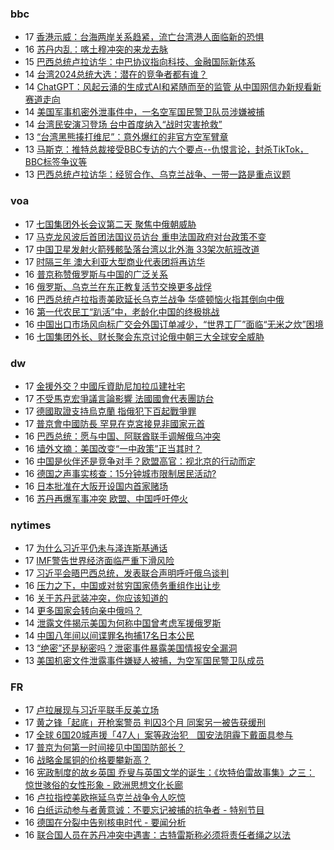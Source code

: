 <!-- BLOG-POST-LIST:START -->
<!-- BLOG-POST-LIST:END -->

### bbc
<!-- bbc:START -->
-  17 [香港示威：台海两岸关系趋紧，流亡台湾港人面临新的恐惧](https://www.bbc.com/zhongwen/simp/chinese-news-65296005?at_medium=RSS&at_campaign=KARANGA)
-  16 [苏丹内乱：喀土穆冲突的来龙去脉](https://www.bbc.com/zhongwen/simp/world-65291811?at_medium=RSS&at_campaign=KARANGA)
-  15 [巴西总统卢拉访华：中巴协议指向科技、金融国际新体系](https://www.bbc.com/zhongwen/simp/world-65286148?at_medium=RSS&at_campaign=KARANGA)
-  14 [台湾2024总统大选：潜在的竞争者都有谁？](https://www.bbc.com/zhongwen/simp/chinese-news-65277246?at_medium=RSS&at_campaign=KARANGA)
-  14 [ChatGPT：风起云涌的生成式AI和紧随而至的监管 从中国网信办新规看新赛道走向](https://www.bbc.com/zhongwen/simp/chinese-news-65274804?at_medium=RSS&at_campaign=KARANGA)
-  14 [美国军事机密外泄事件中，一名空军国民警卫队员涉嫌被捕](https://www.bbc.com/zhongwen/simp/world-65272573?at_medium=RSS&at_campaign=KARANGA)
-  14 [台湾民安演习登场 台中首度纳入“战时灾害抢救”](https://www.bbc.com/zhongwen/simp/chinese-news-65273165?at_medium=RSS&at_campaign=KARANGA)
-  13 [“台湾黑熊揍打维尼”：意外爆红的非官方空军臂章](https://www.bbc.com/zhongwen/simp/chinese-news-65265089?at_medium=RSS&at_campaign=KARANGA)
-  13 [马斯克：推特总裁接受BBC专访的六个要点--仇恨言论，封杀TikTok，BBC标签争议等](https://www.bbc.com/zhongwen/simp/world-65259764?at_medium=RSS&at_campaign=KARANGA)
-  13 [巴西总统卢拉访华：经贸合作、乌克兰战争、一带一路是重点议题](https://www.bbc.com/zhongwen/simp/world-65248165?at_medium=RSS&at_campaign=KARANGA)<!-- bbc:END -->

### voa
<!-- voa:START -->
-  17 [七国集团外长会议第二天 聚焦中俄朝威胁](https://www.voachinese.com/a/g7-2nd-day-meeting-focus-on-china-russia-north-korea-threats-20230417/7053408.html)
-  17 [马克龙风波后首团法国议员访台 重申法国政府对台政策不变](https://www.voachinese.com/a/first-french-delegation-arrives-in-taiwan-after-macron-remarks-20230417/7053402.html)
-  17 [中国卫星发射火箭残骸坠落台湾以北外海 33架次航班改道](https://www.voachinese.com/a/china-satellite-launch-affects-taiwan-20230417/7053361.html)
-  17 [时隔三年 澳大利亚大型商业代表团将再访华](https://www.voachinese.com/a/australia-major-business-delegation-to-china-after-3-years-20230417/7053358.html)
-  16 [普京称赞俄罗斯与中国的广泛关系](https://www.voachinese.com/a/putin-hails-russia-s-broad-ties-with-china-/7052921.html)
-  16 [俄罗斯、乌克兰在东正教复活节交换更多战俘](https://www.voachinese.com/a/russia-ukraine-exchange-more-prisoners-on-orthodox-easter-/7052864.html)
-  16 [巴西总统卢拉指责美欧延长乌克兰战争 华盛顿恼火指其倒向中俄](https://www.voachinese.com/a/brazil-talks-about-mediation-of-the-ukraine-war-04162023/7052789.html)
-  16 [第一代农民工“趴活”中，老龄化中国的终极挑战](https://www.voachinese.com/a/china-tightens-age-limits-for-workers-impacting-livelihoods-of-80-million-elderly-migrant-workers-20230416/7052738.html)
-  16 [中国出口市场风向标广交会外国订单减少，“世界工厂”面临“无米之炊”困境](https://www.voachinese.com/a/at-china-s-largest-trade-fair-exporters-worry-about-world-economy-04162023/7052714.html)
-  16 [七国集团外长、财长聚会东京讨论俄中朝三大全球安全威胁](https://www.voachinese.com/a/diplomates-gather-in-japan-at-a-historic-turning-point-04162023/7052656.html)<!-- voa:END -->

### dw
<!-- dw:START -->
-  17 [金援外交？中國斥資助尼加拉瓜建社宅](https://www.dw.com/zh/金援外交？中國斥資助尼加拉瓜建社宅/a-65344651?maca=chi-rss-chi-all-1127-xml-atom)
-  17 [不受馬克宏爭議言論影響 法國國會代表團訪台](https://www.dw.com/zh/不受馬克宏爭議言論影響-法國國會代表團訪台/a-65343523?maca=chi-rss-chi-all-1127-xml-atom)
-  17 [德國取證支持烏克蘭 指俄犯下百起戰爭罪](https://www.dw.com/zh/德國取證支持烏克蘭-指俄犯下百起戰爭罪/a-65342859?maca=chi-rss-chi-all-1127-xml-atom)
-  17 [普京會中國防長 罕見在克宮接見非國家元首](https://www.dw.com/zh/普京會中國防長-罕見在克宮接見非國家元首/a-65338710?maca=chi-rss-chi-all-1127-xml-atom)
-  16 [巴西总统：愿与中国、阿联酋联手调解俄乌冲突](https://www.dw.com/zh/巴西总统：愿与中国、阿联酋联手调解俄乌冲突/a-65339949?maca=chi-rss-chi-all-1127-xml-atom)
-  16 [墙外文摘：美国改变“一中政策”正当其时？](https://www.dw.com/zh/墙外文摘：美国改变-一中政策-正当其时？/a-65339255?maca=chi-rss-chi-all-1127-xml-atom)
-  16 [中国是伙伴还是竞争对手？欧盟高官：视北京的行动而定](https://www.dw.com/zh/中国是伙伴还是竞争对手？欧盟高官：视北京的行动而定/a-65338711?maca=chi-rss-chi-all-1127-xml-atom)
-  16 [德国之声事实核查：15分钟城市限制居民活动?](https://www.dw.com/zh/德国之声事实核查：15分钟城市限制居民活动/a-65301103?maca=chi-rss-chi-all-1127-xml-atom)
-  16 [日本批准在大阪开设国内首家赌场](https://www.dw.com/zh/日本批准在大阪开设国内首家赌场/a-65321659?maca=chi-rss-chi-all-1127-xml-atom)
-  16 [苏丹再爆军事冲突 欧盟、中国呼吁停火](https://www.dw.com/zh/苏丹再爆军事冲突-欧盟、中国呼吁停火/a-65337709?maca=chi-rss-chi-all-1127-xml-atom)<!-- dw:END -->

### nytimes
<!-- nytimes:START -->
-  17 [为什么习近平仍未与泽连斯基通话](https://cn.nytimes.com/world/20230417/why-chinas-leader-hasnt-called-the-president-of-ukraine/?utm_source=RSS)
-  17 [IMF警告世界经济面临严重下滑风险](https://cn.nytimes.com/business/20230412/imf-world-economic-outlook/?utm_source=RSS)
-  17 [习近平会晤巴西总统，发表联合声明呼吁俄乌谈判](https://cn.nytimes.com/world/20230417/brazil-china-russia-ukraine/?utm_source=RSS)
-  16 [压力之下，中国或对贫穷国家债务重组作出让步](https://cn.nytimes.com/business/20230417/china-debt-relief/?utm_source=RSS)
-  16 [关于苏丹武装冲突，你应该知道的](https://cn.nytimes.com/world/20230417/sudan-khartoum-military/?utm_source=RSS)
-  14 [更多国家会转向亲中俄吗？](https://cn.nytimes.com/opinion/20230414/biden-foreign-policy-china-russia/?utm_source=RSS)
-  14 [泄露文件揭示美国为何称中国曾考虑军援俄罗斯](https://cn.nytimes.com/world/20230414/new-leaked-documents-offer-a-clue-about-us-warnings-that-china-was-considering-giving-russia-military-aid/?utm_source=RSS)
-  14 [中国八年间以间谍罪名拘捕17名日本公民](https://cn.nytimes.com/asia-pacific/20230414/china-japan-spying-espionage/?utm_source=RSS)
-  13 [“绝密”还是秘密吗？泄密事件暴露美国情报安全漏洞](https://cn.nytimes.com/usa/20230414/documents-leak-security-clearance/?utm_source=RSS)
-  13 [美国机密文件泄露事件嫌疑人被捕，为空军国民警卫队成员](https://cn.nytimes.com/usa/20230414/documents-leak-leaker-identity/?utm_source=RSS)<!-- nytimes:END -->

### FR
<!-- FR:START -->
-  17 [卢拉展现与习近平联手反美立场](https://www.rfi.fr/cn/%E4%B8%AD%E5%9B%BD/20230417-%E5%8D%A2%E6%8B%89%E5%B1%95%E7%8E%B0%E4%B8%8E%E4%B9%A0%E8%BF%91%E5%B9%B3%E8%81%94%E6%89%8B%E5%8F%8D%E7%BE%8E%E7%AB%8B%E5%9C%BA)
-  17 [黄之锋「起底」开枪案警员 判囚3个月 同案另一被告获缓刑](https://www.rfi.fr/cn/%E4%B8%AD%E5%9B%BD/20230417-%E9%BB%84%E4%B9%8B%E9%94%8B-%E8%B5%B7%E5%BA%95-%E5%BC%80%E6%9E%AA%E6%A1%88%E8%AD%A6%E5%91%98-%E5%88%A4%E5%9B%9A3%E4%B8%AA%E6%9C%88-%E5%90%8C%E6%A1%88%E5%8F%A6%E4%B8%80%E8%A2%AB%E5%91%8A%E8%8E%B7%E7%BC%93%E5%88%91)
-  17 [全球 6国20城声援「47人」案等政治犯　国安法阴霾下戴面具参与](https://www.rfi.fr/cn/%E4%B8%AD%E5%9B%BD/20230417-%E5%85%A8%E7%90%83-6%E5%9B%BD20%E5%9F%8E%E5%A3%B0%E6%8F%B4-47%E4%BA%BA-%E6%A1%88%E7%AD%89%E6%94%BF%E6%B2%BB%E7%8A%AF-%E5%9B%BD%E5%AE%89%E6%B3%95%E9%98%B4%E9%9C%BE%E4%B8%8B%E6%88%B4%E9%9D%A2%E5%85%B7%E5%8F%82%E4%B8%8E)
-  17 [普京为何第一时间接见中国国防部长？](https://www.rfi.fr/cn/%E4%B8%AD%E5%9B%BD/20230417-%E6%99%AE%E4%BA%AC%E4%B8%BA%E4%BD%95%E7%AC%AC%E4%B8%80%E6%97%B6%E9%97%B4%E6%8E%A5%E8%A7%81%E4%B8%AD%E5%9B%BD%E5%9B%BD%E9%98%B2%E9%83%A8%E9%95%BF)
-  16 [战略金属铜的价格要攀新高？](https://www.rfi.fr/cn/%E7%A4%BE%E4%BC%9A/20230416-rfi-%E6%B3%95%E5%B9%BF-%E5%B0%BC%E5%8F%A4%E6%8B%89-%E4%B8%AD%E5%9B%BD-%E6%88%98%E7%95%A5%E9%87%91%E5%B1%9E%E9%93%9C%E7%9A%84%E4%BB%B7%E6%A0%BC%E8%A6%81%E6%94%80%E6%96%B0%E9%AB%98)
-  16 [宪政制度的故乡英国 乔叟与英国文学的诞生：《坎特伯雷故事集》之三： 惊世骇俗的女性形象 - 欧洲思想文化长廊](https://www.rfi.fr/cn/%E4%B8%93%E6%A0%8F%E6%A3%80%E7%B4%A2/%E6%AC%A7%E6%B4%B2%E6%80%9D%E6%83%B3%E6%96%87%E5%8C%96%E9%95%BF%E5%BB%8A/20230416-%E5%AE%AA%E6%94%BF%E5%88%B6%E5%BA%A6%E7%9A%84%E6%95%85%E4%B9%A1%E8%8B%B1%E5%9B%BD-%E4%B9%94%E5%8F%9F%E4%B8%8E%E8%8B%B1%E5%9B%BD%E6%96%87%E5%AD%A6%E7%9A%84%E8%AF%9E%E7%94%9F-%E5%9D%8E%E7%89%B9%E4%BC%AF%E9%9B%B7%E6%95%85%E4%BA%8B%E9%9B%86-%E4%B9%8B%E4%B8%89-%E6%83%8A%E4%B8%96%E9%AA%87%E4%BF%97%E7%9A%84%E5%A5%B3%E6%80%A7%E5%BD%A2%E8%B1%A1)
-  16 [卢拉指控美欧拖延乌克兰战争令人吃惊](https://www.rfi.fr/cn/%E4%B8%AD%E5%9B%BD/20230416-%E5%8D%A2%E6%8B%89%E6%8C%87%E6%8E%A7%E7%BE%8E%E6%AC%A7%E6%8B%96%E5%BB%B6%E4%B9%8C%E5%85%8B%E5%85%B0%E6%88%98%E4%BA%89%E4%BB%A4%E4%BA%BA%E5%90%83%E6%83%8A)
-  16 [白纸运动参与者黄意诚：不要忘记被捕的抗争者 - 特别节目](https://www.rfi.fr/cn/%E4%B8%93%E6%A0%8F%E6%A3%80%E7%B4%A2/%E7%89%B9%E5%88%AB%E8%8A%82%E7%9B%AE/20230416-%E7%99%BD%E7%BA%B8%E8%BF%90%E5%8A%A8%E5%8F%82%E4%B8%8E%E8%80%85%E9%BB%84%E6%84%8F%E8%AF%9A-%E4%B8%8D%E8%A6%81%E5%BF%98%E8%AE%B0%E8%A2%AB%E6%8D%95%E7%9A%84%E6%8A%97%E4%BA%89%E8%80%85)
-  16 [德国在分裂中告别核电时代 - 要闻分析](https://www.rfi.fr/cn/%E4%B8%93%E6%A0%8F%E6%A3%80%E7%B4%A2/%E8%A6%81%E9%97%BB%E5%88%86%E6%9E%90/20230416-%E5%BE%B7%E5%9B%BD%E5%9C%A8%E5%88%86%E8%A3%82%E4%B8%AD%E5%91%8A%E5%88%AB%E6%A0%B8%E7%94%B5%E6%97%B6%E4%BB%A3)
-  16 [联合国人员在苏丹冲突中遇害：古特雷斯称必须将责任者绳之以法](https://www.rfi.fr/cn/%E4%B8%AD%E5%9B%BD/20230416-%E8%81%94%E5%90%88%E5%9B%BD%E4%BA%BA%E5%91%98%E5%9C%A8%E8%8B%8F%E4%B8%B9%E5%86%B2%E7%AA%81%E4%B8%AD%E9%81%87%E5%AE%B3-%E5%8F%A4%E7%89%B9%E9%9B%B7%E6%96%AF%E7%A7%B0%E5%BF%85%E9%A1%BB%E5%B0%86%E8%B4%A3%E4%BB%BB%E8%80%85%E7%BB%B3%E4%B9%8B%E4%BB%A5%E6%B3%95)<!-- FR:END -->